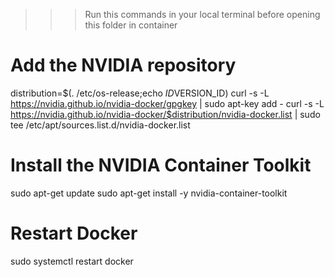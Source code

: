 >>>Run this commands in your local terminal before opening this folder in container

# Add the NVIDIA repository
distribution=$(. /etc/os-release;echo $ID$VERSION_ID)
curl -s -L https://nvidia.github.io/nvidia-docker/gpgkey | sudo apt-key add -
curl -s -L https://nvidia.github.io/nvidia-docker/$distribution/nvidia-docker.list | sudo tee /etc/apt/sources.list.d/nvidia-docker.list

# Install the NVIDIA Container Toolkit
sudo apt-get update
sudo apt-get install -y nvidia-container-toolkit

# Restart Docker
sudo systemctl restart docker

>>>